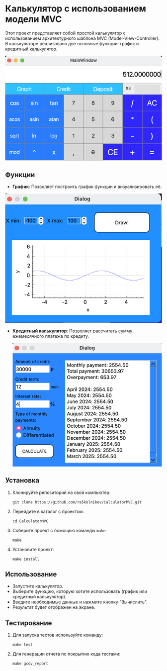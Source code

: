 # Калькулятор с использованием модели MVC

Этот проект представляет собой простой калькулятор с использованием архитектурного шаблона MVC (Model-View-Controller). В калькуляторе реализовано две основные функции: график и кредитный калькулятор.

![calc](/Calc/resources/expl_calc.png)

## Функции

- **График**: Позволяет построить график функции и визуализировать её.

![graph](/Calc/resources/expl_graph.png)
  
- **Кредитный калькулятор**: Позволяет рассчитать сумму ежемесячного платежа по кредиту.

  ![calc](Calc/resources/expl_credit.png)

## Установка

1. Клонируйте репозиторий на свой компьютер:

    ```
    git clone https://github.com/ra5kolnikov/CalculatorMVC.git
    ```

2. Перейдите в каталог с проектом:

    ```
    cd CalculatorMVC
    ```

3. Соберите проект с помощью команды `make`:

    ```
    make
    ```

4. Установите проект:

    ```
    make install
    ```

## Использование

- Запустите калькулятор.
- Выберите функцию, которую хотите использовать (график или кредитный калькулятор).
- Введите необходимые данные и нажмите кнопку "Вычислить".
- Результат будет отображен на экране.

## Тестирование

1. Для запуска тестов используйте команду:

    ```
    make test
    ```

2. Для генерации отчета по покрытию кода тестами:

    ```
    make gcov_report
    ```
